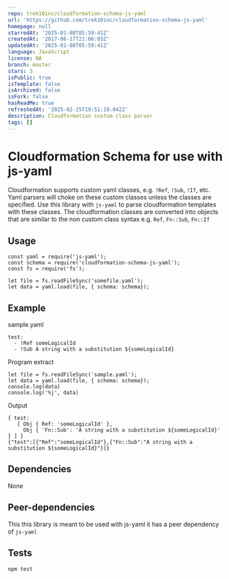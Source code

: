 ```yaml
---
repo: trek10inc/cloudformation-schema-js-yaml
url: 'https://github.com/trek10inc/cloudformation-schema-js-yaml'
homepage: null
starredAt: '2025-01-08T05:59:41Z'
createdAt: '2017-06-17T21:06:03Z'
updatedAt: '2025-01-08T05:59:41Z'
language: JavaScript
license: NA
branch: master
stars: 3
isPublic: true
isTemplate: false
isArchived: false
isFork: false
hasReadMe: true
refreshedAt: '2025-02-25T19:51:19.042Z'
description: Cloudformation custom class parser
tags: []
---
```


# Cloudformation Schema for use with js-yaml

Cloudformation supports custom yaml classes, e.g. `!Ref`, `!Sub`, `!If`, etc.
Yaml parsers will choke on these custom classes unless the classes are specified.
Use this library with `js-yaml` to parse cloudformation templates with these classes. The cloudformation classes are converted into objects that are similar to the non custom class syntax e.g. `Ref`, `Fn::Sub`, `Fn::If`

## Usage
```
const yaml = require('js-yaml');
const schema = require('cloudformation-schema-js-yaml');
const fs = require('fs');

let file = fs.readFileSync('somefile.yaml');
let data = yaml.load(file, { schema: schema});
```

## Example
sample.yaml
```
test:
  - !Ref someLogicalId
  - !Sub A string with a substitution ${someLogicalId}
```

Program extract
```
let file = fs.readFileSync('sample.yaml');
let data = yaml.load(file, { schema: schema});
console.log(data)
console.log('%j', data)
```

Output
```
{ test:
   [ Obj { Ref: 'someLogicalId' },
     Obj { 'Fn::Sub': 'A string with a substitution ${someLogicalId}' } ] }
{"test":[{"Ref":"someLogicalId"},{"Fn::Sub":"A string with a substitution ${someLogicalId}"}]}
```
## Dependencies
None

## Peer-dependencies
This this library is meant to be used with js-yaml it has a peer dependency of `js-yaml`

## Tests
`npm test`
